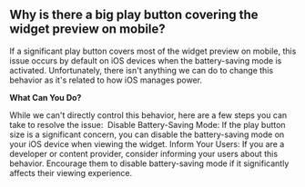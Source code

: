 ## Why is there a big play button covering the widget preview on mobile?

If a significant play button covers most of the widget preview on mobile, this issue occurs by default on iOS devices when the battery-saving mode is activated. Unfortunately, there isn't anything we can do to change this behavior as it's related to how iOS manages power.

**What Can You Do?**

While we can't directly control this behavior, here are a few steps you can take to resolve the issue:
​
Disable Battery-Saving Mode: If the play button size is a significant concern, you can disable the battery-saving mode on your iOS device when viewing the widget.
Inform Your Users: If you are a developer or content provider, consider informing your users about this behavior. Encourage them to disable battery-saving mode if it significantly affects their viewing experience.
